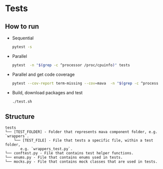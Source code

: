 # Tests
## How to run
- Sequential
    ```bash
    pytest -s
    ```
- Parallel
    ```bash
    pytest  -n "$(grep -c ^processor /proc/cpuinfo)" tests
    ```
- Parallel and get code coverage
    ```bash
    pytest --cov-report term-missing --cov=mava  -n "$(grep -c ^processor /proc/cpuinfo)" tests
    ```
- Build, download packages and test
    ```bash
    ./test.sh
    ```
## Structure
```
tests
└── [TEST_FOLDER] - Folder that represents mava component folder, e.g. `wrappers`.
    └── [TEST_FILE] - File that tests a specific file, within a test folder,
       e.g. `wrappers_test.py`.
└── conftest.py - File that contains test helper functions.
└── enums.py - File that contains enums used in tests.
└── mocks.py - File that contains mock classes that are used in tests.
```
